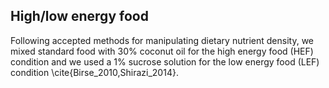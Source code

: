 ## High/low energy food
Following accepted methods for manipulating dietary nutrient density, we mixed standard food with 30% coconut oil for the high energy food (HEF) condition and we used a 1% sucrose solution for the low energy food (LEF) condition \cite{Birse_2010,Shirazi_2014}.